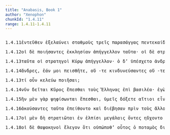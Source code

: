 ```yaml
---
title: "Anabasis, Book 1"
author: "Xenophon"
chunkId: "1.4.11"
range: 1.4.11-1.4.11
---
```


<pre class="greek prose syntax" data-urn="urn:cts:greekLit:tlg0032.tlg006"><p><span class="subdoc" data-subdoc="1.4.11">1.4.11</span><span class="sentence"><span class=" " data-def="hence, thence, matters there" data-flags="d--------" data-head="2" data-id="1" data-lemma="ἐντεῦθεν">ἐντεῦθεν </span><span class="verb " data-def="drive out, drive afield, drive out, expel from" data-flags="v3spia---" data-head="0" data-id="2" data-lemma="ἐξελαύνω">ἐξελαύνει </span><span class=" accusative" data-def="standing-place, farmstead, steading, stable" data-flags="n-p---ma-" data-head="2" data-id="3" data-lemma="σταθμός">σταθμοὺς </span><span class=" accusative" data-def="" data-flags="a-p---ma-" data-head="3" data-id="4" data-lemma="τρεῖς">τρεῖς </span><span class=" accusative" data-def="parasang, farsang, messenger" data-flags="n-p---ma-" data-head="2" data-id="5" data-lemma="παρασάγγης">παρασάγγας </span><span class=" " data-def="fifteen, quindecimviri sacris faciundis" data-flags="a--------" data-head="5" data-id="6" data-lemma="πεντεκαίδεκα">πεντεκαίδεκα </span><span class=" " data-flags="r--------" data-head="2" data-id="7" data-lemma="ἐπί">ἐπὶ </span><span class=" accusative" data-flags="l-s---ma-" data-head="9" data-id="8" data-lemma="ὁ">τὸν </span><span class=" accusative" data-flags="n-s---ma-" data-head="10" data-id="9" data-lemma="Εὐφράτης">Εὐφράτην </span><span class=" accusative" data-def="river, stream, rivers, rivers of fire" data-flags="n-s---ma-" data-head="7" data-id="10" data-lemma="ποταμός">ποταμόν</span><span class=" " data-flags="u--------" data-head="0" data-id="11" data-lemma=",">, </span><span class="verb accusative" data-flags="v-sppama-" data-head="10" data-id="12" data-lemma="εἰμί">ὄντα </span><span class=" accusative" data-flags="l-s---na-" data-head="14" data-id="13" data-lemma="ὁ">τὸ </span><span class=" accusative" data-def="breadth, width, in breadth" data-flags="n-s---na-" data-head="12" data-id="14" data-lemma="εὖρος">εὖρος </span><span class=" genitive" data-def="four, the fourth, the four simple bodies" data-flags="a-p---ng-" data-head="16" data-id="15" data-lemma="τέσσαρες">τεττάρων </span><span class=" genitive" data-def="stade, *Deff, stade" data-flags="n-p---ng-" data-head="12" data-id="16" data-lemma="στάδιον">σταδίων</span><span class=" " data-flags="u--------" data-head="0" data-id="17" data-lemma="·">· </span></span><span class="sentence"><span class=" " data-flags="d--------" data-head="4" data-id="1" data-lemma="καί">καὶ </span><span class=" nominative" data-def="city, the citadel, the citadel" data-flags="n-s---fn-" data-head="4" data-id="2" data-lemma="πόλις">πόλις </span><span class=" " data-flags="d--------" data-head="4" data-id="3" data-lemma="αὐτόθι">αὐτόθι </span><span class="verb " data-def="inhabit, have, enjoy, to be inhabited" data-flags="v3siie---" data-head="0" data-id="4" data-lemma="οἰκέω">ᾠκεῖτο </span><span class=" nominative" data-def="big, full-grown, elder" data-flags="a-s---fn-" data-head="6" data-id="5" data-lemma="μέγας">μεγάλη </span><span class=" " data-flags="c--------" data-head="2" data-id="6" data-lemma="καί">καὶ </span><span class=" nominative" data-def="blessed with a good genius, fortunate, happy in respect to" data-flags="a-s---fn-" data-head="6" data-id="7" data-lemma="εὐδαίμων">εὐδαίμων </span><span class=" nominative" data-flags="n-s---mn-" data-head="2" data-id="8" data-lemma="Θάψακος">Θάψακος </span><span class=" accusative" data-def="name, by name, by name" data-flags="n-s---na-" data-head="8" data-id="9" data-lemma="ὄνομα">ὄνομα</span><span class=" " data-flags="u--------" data-head="0" data-id="10" data-lemma=".">. </span></span><span class="sentence"><span class=" " data-def="here, there, here, in this material world" data-flags="d--------" data-head="2" data-id="1" data-lemma="ἐνταῦθα">ἐνταῦθα </span><span class="verb " data-def="stay, wait, stand fast, stay at home, stay where one is" data-flags="v3saia---" data-head="0" data-id="2" data-lemma="μένω">ἔμεινεν </span><span class=" accusative" data-def="day, at daybreak, in the day" data-flags="n-p---fa-" data-head="2" data-id="3" data-lemma="ἡμέρα">ἡμέρας </span><span class=" " data-def="five, penq[uglide]e, páñca" data-flags="a--------" data-head="3" data-id="4" data-lemma="πέντε">πέντε</span><span class=" " data-flags="u--------" data-head="0" data-id="5" data-lemma=".">. </span></span><span class="sentence"><span class=" " data-flags="d--------" data-head="8" data-id="1" data-lemma="καί">καὶ </span><span class=" nominative" data-def="the elder Cyrus" data-flags="n-s---mn-" data-head="8" data-id="2" data-lemma="Κῦρος">Κῦρος </span><span class="verb nominative" data-def="send after, for, having sent for" data-flags="v-sapmmn-" data-head="8" data-id="3" data-lemma="μεταπέμπω">μεταπεμψάμενος </span><span class=" accusative" data-flags="l-p---ma-" data-head="5" data-id="4" data-lemma="ὁ">τοὺς </span><span class=" accusative" data-def="leader, commander of an army, general, commander, governor" data-flags="n-p---ma-" data-head="3" data-id="5" data-lemma="στρατηγός">στρατηγοὺς </span><span class=" genitive" data-flags="l-p---mg-" data-head="7" data-id="6" data-lemma="ὁ">τῶν </span><span class=" genitive" data-def="the Thessalian tribe of which Hellen was the reputed chief, non-Egyptian, pagan" data-flags="n-p---mg-" data-head="5" data-id="7" data-lemma="Ἕλλην">Ἑλλήνων </span><span class="verb " data-flags="v3siia---" data-head="0" data-id="8" data-lemma="λέγω">ἔλεγεν </span><span class=" " data-flags="c--------" data-head="8" data-id="9" data-lemma="ὅτι">ὅτι </span><span class=" nominative" data-flags="l-s---fn-" data-head="11" data-id="10" data-lemma="ὁ">ἡ </span><span class=" nominative" data-def="way, road, course, channel, to truth" data-flags="n-s---fn-" data-head="12" data-id="11" data-lemma="ὁδός">ὁδὸς </span><span class="verb " data-flags="v3sfom---" data-head="9" data-id="12" data-lemma="εἰμί">ἔσοιτο </span><span class=" " data-def="on the side of, in the direction of, from, at, to, práti" data-flags="r--------" data-head="12" data-id="13" data-lemma="πρός">πρὸς </span><span class=" accusative" data-def="king, chief, captain, judge" data-flags="n-s---ma-" data-head="13" data-id="14" data-lemma="βασιλεύς">βασιλέα </span><span class=" accusative" data-def="big, full-grown, elder" data-flags="a-s---ma-" data-head="14" data-id="15" data-lemma="μέγας">μέγαν </span><span class=" " data-def="into, to, into" data-flags="r--------" data-head="12" data-id="16" data-lemma="εἰς">εἰς </span><span class=" accusative" data-def="Babylon, Babylonians, Babylonia" data-flags="n-s---fa-" data-head="16" data-id="17" data-lemma="Βαβυλών">Βαβυλῶνα</span><span class=" " data-flags="u--------" data-head="0" data-id="18" data-lemma="·">· </span></span><span class="sentence"><span class=" " data-flags="d--------" data-head="2" data-id="1" data-lemma="καί">καὶ </span><span class="verb " data-def="urge, drive on, exhort, bid, order" data-flags="v3spia---" data-head="0" data-id="2" data-lemma="κελεύω">κελεύει </span><span class=" accusative" data-def="self, him, her, it, the very one, the same" data-flags="p-p---ma-" data-head="2" data-id="3" data-lemma="αὐτός">αὐτοὺς </span><span class="verb " data-flags="v--pna---" data-head="8" data-id="4" data-lemma="λέγω">λέγειν </span><span class=" accusative" data-def="this, u, this man here" data-flags="p-p---na-" data-head="4" data-id="5" data-lemma="οὗτος">ταῦτα </span><span class=" dative" data-flags="l-p---md-" data-head="7" data-id="6" data-lemma="ὁ">τοῖς </span><span class=" dative" data-def="soldier, professional soldier, soldier" data-flags="n-p---md-" data-head="4" data-id="7" data-lemma="στρατιώτης">στρατιώταις </span><span class=" " data-flags="c--------" data-head="2" data-id="8" data-lemma="καί">καὶ </span><span class="verb " data-def="persuade, convince, persuade, move, persuade" data-flags="v--pna---" data-head="8" data-id="9" data-lemma="ἀναπείθω">ἀναπείθειν </span><span class="verb " data-def="" data-flags="v--pne---" data-head="9" data-id="10" data-lemma="ἕπομαι">ἕπεσθαι</span><span class=" " data-flags="u--------" data-head="0" data-id="11" data-lemma=".">. </span></span></p><p><span class="subdoc" data-subdoc="1.4.12">1.4.12</span><span class="sentence"><span class=" nominative" data-flags="l-p---mn-" data-head="5" data-id="1" data-lemma="ὁ">οἱ </span><span class=" " data-flags="d--------" data-head="5" data-id="2" data-lemma="δέ">δὲ </span><span class="verb nominative" data-def="make, do, make, produce" data-flags="v-papamn-" data-head="5" data-id="3" data-lemma="ποιέω">ποιήσαντες </span><span class=" accusative" data-def="assembly duly summoned, an assembly, an assembly" data-flags="n-s---fa-" data-head="3" data-id="4" data-lemma="ἐκκλησία">ἐκκλησίαν </span><span class="verb " data-def="bring tidings, report, bring back tidings, report in answer, he was reported" data-flags="v3piia---" data-head="0" data-id="5" data-lemma="ἀπαγγέλλω">ἀπήγγελλον </span><span class=" accusative" data-def="this, u, this man here" data-flags="p-p---na-" data-head="5" data-id="6" data-lemma="οὗτος">ταῦτα</span><span class=" " data-flags="u--------" data-head="0" data-id="7" data-lemma="·">· </span></span><span class="sentence"><span class=" nominative" data-flags="l-p---mn-" data-head="3" data-id="1" data-lemma="ὁ">οἱ </span><span class=" " data-flags="d--------" data-head="16" data-id="2" data-lemma="δέ">δὲ </span><span class=" nominative" data-def="soldier, professional soldier, soldier" data-flags="n-p---mn-" data-head="16" data-id="3" data-lemma="στρατιώτης">στρατιῶται </span><span class="verb " data-def="to be severe, sore, grievous, to be violent, angry, display" data-flags="v3piia---" data-head="16" data-id="4" data-lemma="χαλεπαίνω">ἐχαλέπαινον </span><span class=" dative" data-flags="l-p---md-" data-head="6" data-id="5" data-lemma="ὁ">τοῖς </span><span class=" dative" data-def="leader, commander of an army, general, commander, governor" data-flags="n-p---md-" data-head="4" data-id="6" data-lemma="στρατηγός">στρατηγοῖς</span><span class=" " data-flags="u--------" data-head="0" data-id="7" data-lemma=",">, </span><span class=" " data-flags="d--------" data-head="16" data-id="8" data-lemma="καί">καὶ </span><span class="verb " data-def="Spir. Prooem., Eratosth.Prooem, say, affirm, assert, shall we say of" data-flags="v3piia---" data-head="16" data-id="9" data-lemma="φημί">ἔφασαν </span><span class=" accusative" data-def="self, him, her, it, the very one, the same" data-flags="p-p---ma-" data-head="14" data-id="10" data-lemma="αὐτός">αὐτοὺς </span><span class=" " data-def="long ago, once upon a time, long" data-flags="d--------" data-head="13" data-id="11" data-lemma="πάλαι">πάλαι </span><span class=" accusative" data-def="this, u, this man here" data-flags="p-p---na-" data-head="13" data-id="12" data-lemma="οὗτος">ταῦτ’ </span><span class="verb accusative" data-def="" data-flags="v-prpama-" data-head="14" data-id="13" data-lemma="οἶδα">εἰδότας </span><span class="verb " data-def="hide, cover, hide, cover" data-flags="v--pna---" data-head="9" data-id="14" data-lemma="κρύπτω">κρύπτειν</span><span class=" " data-flags="u--------" data-head="0" data-id="15" data-lemma=",">, </span><span class=" " data-flags="c--------" data-head="0" data-id="16" data-lemma="καί">καὶ </span><span class=" " data-flags="d--------" data-head="18" data-id="17" data-lemma="οὐ">οὐκ </span><span class="verb " data-def="Spir. Prooem., Eratosth.Prooem, say, affirm, assert, shall we say of" data-flags="v3piia---" data-head="16" data-id="18" data-lemma="φημί">ἔφασαν </span><span class="verb " data-def="ibo, start, set out, was setting out" data-flags="v--pna---" data-head="18" data-id="19" data-lemma="ἔρχομαι">ἰέναι</span><span class=" " data-flags="u--------" data-head="0" data-id="20" data-lemma=",">, </span><span class=" " data-def="if haply, if, soever" data-flags="c--------" data-head="19" data-id="21" data-lemma="ἐάν">ἐὰν </span><span class=" " data-flags="d--------" data-head="21" data-id="22" data-lemma="μή">μή </span><span class=" nominative" data-def="any one, any thing, who? what?, si se" data-flags="p-s---mn-" data-head="26" data-id="23" data-lemma="τις">τις </span><span class=" dative" data-def="self, him, her, it, the very one, the same" data-flags="p-p---md-" data-head="26" data-id="24" data-lemma="αὐτός">αὐτοῖς </span><span class=" accusative" data-def="need, a thing that one needs, uses" data-flags="n-p---na-" data-head="26" data-id="25" data-lemma="χρῆμα">χρήματα </span><span class="verb " data-def="Aër, give freely, to be ready to give, offer" data-flags="v3spsa---" data-head="21" data-id="26" data-lemma="δίδωμι">διδῷ</span><span class=" " data-flags="u--------" data-head="0" data-id="27" data-lemma=",">, </span><span class=" " data-def="like as, even as, as for instance, just as" data-flags="c--------" data-head="21" data-id="28" data-lemma="ὥσπερ">ὥσπερ </span><span class=" dative" data-flags="l-p---md-" data-head="30" data-id="29" data-lemma="ὁ">τοῖς </span><span class=" dative" data-def="before, in front, fore, in front" data-flags="a-p---md-" data-head="53" data-id="30" data-lemma="πρότερος">προτέροις </span><span class=" " data-def="mip, miti, mit, in the midst of, among, between" data-flags="r--------" data-head="33" data-id="31" data-lemma="μετά">μετὰ </span><span class=" genitive" data-def="the elder Cyrus" data-flags="n-s---mg-" data-head="31" data-id="32" data-lemma="Κῦρος">Κύρου </span><span class="verb dative" data-def="go up, mount, go up to, to" data-flags="v-papamd-" data-head="53" data-id="33" data-lemma="ἀναβαίνω">ἀναβᾶσι </span><span class=" " data-def="beside, from the side of, from beside, from, beside" data-flags="r--------" data-head="33" data-id="34" data-lemma="παρά">παρὰ </span><span class=" accusative" data-flags="l-s---ma-" data-head="36" data-id="35" data-lemma="ὁ">τὸν </span><span class=" accusative" data-def="pitṛ[snull ]u, father, grandfather" data-flags="n-s---ma-" data-head="34" data-id="36" data-lemma="πατήρ">πατέρα </span><span class=" genitive" data-flags="l-s---mg-" data-head="38" data-id="37" data-lemma="ὁ">τοῦ </span><span class=" genitive" data-def="the elder Cyrus" data-flags="n-s---mg-" data-head="36" data-id="38" data-lemma="Κῦρος">Κύρου</span><span class=" " data-flags="u--------" data-head="0" data-id="39" data-lemma=",">, </span><span class=" " data-flags="c--------" data-head="28" data-id="40" data-lemma="καί">καὶ </span><span class=" accusative" data-def="this, u, this man here" data-flags="p-p---na-" data-head="54" data-id="41" data-lemma="οὗτος">ταῦτα </span><span class=" " data-flags="d--------" data-head="45" data-id="42" data-lemma="οὐ">οὐκ </span><span class=" " data-flags="r--------" data-head="45" data-id="43" data-lemma="ἐπί">ἐπὶ </span><span class=" accusative" data-def="battle, combat, single combat, a battle" data-flags="n-s---fa-" data-head="43" data-id="44" data-lemma="μάχη">μάχην </span><span class="verb genitive" data-def="ibo, start, set out, was setting out" data-flags="v-pppamg-" data-head="47" data-id="45" data-lemma="ἔρχομαι">ἰόντων</span><span class=" " data-flags="u--------" data-head="0" data-id="46" data-lemma=",">, </span><span class=" " data-def="otheruise, but, not only . . but" data-flags="c--------" data-head="54" data-id="47" data-lemma="ἀλλά">ἀλλὰ </span><span class="verb genitive" data-def="call, summon, they had been summoned, demand, require" data-flags="v-sppamg-" data-head="47" data-id="48" data-lemma="καλέω">καλοῦντος </span><span class=" genitive" data-flags="l-s---mg-" data-head="50" data-id="49" data-lemma="ὁ">τοῦ </span><span class=" genitive" data-def="pitṛ[snull ]u, father, grandfather" data-flags="n-s---mg-" data-head="48" data-id="50" data-lemma="πατήρ">πατρὸς </span><span class=" accusative" data-def="the elder Cyrus" data-flags="n-s---ma-" data-head="48" data-id="51" data-lemma="Κῦρος">Κῦρον</span><span class=" " data-flags="u--------" data-head="0" data-id="52" data-lemma=".">. </span></span></p><p><span class="subdoc" data-subdoc="1.4.13">1.4.13</span><span class="sentence"><span class=" accusative" data-def="this, u, this man here" data-flags="p-p---na-" data-head="5" data-id="1" data-lemma="οὗτος">ταῦτα </span><span class=" nominative" data-flags="l-p---mn-" data-head="3" data-id="2" data-lemma="ὁ">οἱ </span><span class=" nominative" data-def="leader, commander of an army, general, commander, governor" data-flags="n-p---mn-" data-head="5" data-id="3" data-lemma="στρατηγός">στρατηγοὶ </span><span class=" dative" data-def="the elder Cyrus" data-flags="n-s---md-" data-head="5" data-id="4" data-lemma="Κῦρος">Κύρῳ </span><span class="verb " data-def="bring tidings, report, bring back tidings, report in answer, he was reported" data-flags="v3piia---" data-head="0" data-id="5" data-lemma="ἀπαγγέλλω">ἀπήγγελλον</span><span class=" " data-flags="u--------" data-head="0" data-id="6" data-lemma="·">· </span></span><span class="sentence"><span class=" nominative" data-flags="l-s---mn-" data-head="3" data-id="1" data-lemma="ὁ">ὁ </span><span class=" " data-flags="d--------" data-head="3" data-id="2" data-lemma="δέ">δ’ </span><span class="verb " data-def="take upon oneself, undertake to do, promise" data-flags="v3saim---" data-head="0" data-id="3" data-lemma="ὑπισχνέομαι">ὑπέσχετο </span><span class=" dative" data-def="nar-, ner-, nṛ-, nṛ" data-flags="n-s---md-" data-head="6" data-id="4" data-lemma="ἀνήρ">ἀνδρὶ </span><span class=" dative" data-def="each, each, every one" data-flags="a-s---md-" data-head="4" data-id="5" data-lemma="ἕκαστος">ἑκάστῳ </span><span class="verb " data-def="Aër, give freely, to be ready to give, offer" data-flags="v--fna---" data-head="16" data-id="6" data-lemma="δίδωμι">δώσειν </span><span class=" " data-def="five, penq[uglide]e, páñca" data-flags="a--------" data-head="9" data-id="7" data-lemma="πέντε">πέντε </span><span class=" genitive" data-def="small coin, piece of money, money, sum" data-flags="n-s---ng-" data-head="9" data-id="8" data-lemma="ἀργύριον">ἀργυρίου </span><span class=" accusative" data-def="mina, a weight, a sum of money" data-flags="n-p---fa-" data-head="6" data-id="9" data-lemma="μνᾶ">μνᾶς</span><span class=" " data-flags="u--------" data-head="0" data-id="10" data-lemma=",">, </span><span class=" " data-def="" data-flags="c--------" data-head="6" data-id="11" data-lemma="ἐπάν">ἐπὰν </span><span class=" " data-def="into, to, into" data-flags="r--------" data-head="14" data-id="12" data-lemma="εἰς">εἰς </span><span class=" accusative" data-def="Babylon, Babylonians, Babylonia" data-flags="n-s---fa-" data-head="12" data-id="13" data-lemma="Βαβυλών">Βαβυλῶνα </span><span class="verb " data-def="to have come, be present, had come, shall have come" data-flags="v3ppsa---" data-head="11" data-id="14" data-lemma="ἥκω">ἥκωσι</span><span class=" " data-flags="u--------" data-head="0" data-id="15" data-lemma=",">, </span><span class=" " data-flags="c--------" data-head="3" data-id="16" data-lemma="καί">καὶ </span><span class=" accusative" data-flags="l-s---ma-" data-head="18" data-id="17" data-lemma="ὁ">τὸν </span><span class=" accusative" data-def="hire, wages, of our hired service" data-flags="n-s---ma-" data-head="30" data-id="18" data-lemma="μισθός">μισθὸν </span><span class=" accusative" data-def="complete, full, last, perfect, unblemished" data-flags="a-s---ma-" data-head="18" data-id="19" data-lemma="ἐντελής">ἐντελῆ </span><span class=" " data-flags="r--------" data-head="30" data-id="20" data-lemma="μέχρι">μέχρι </span><span class=" " data-flags="d--------" data-head="22" data-id="21" data-lemma="ἄν">ἂν </span><span class="verb " data-def="set down, bring, to land" data-flags="v3sasa---" data-head="20" data-id="22" data-lemma="καθίστημι">καταστήσῃ </span><span class=" accusative" data-flags="l-p---ma-" data-head="24" data-id="23" data-lemma="ὁ">τοὺς </span><span class=" accusative" data-def="the Thessalian tribe of which Hellen was the reputed chief, non-Egyptian, pagan" data-flags="n-p---ma-" data-head="22" data-id="24" data-lemma="Ἕλλην">Ἕλληνας </span><span class=" " data-def="into, to, into" data-flags="r--------" data-head="22" data-id="25" data-lemma="εἰς">εἰς </span><span class=" accusative" data-flags="n-s---fa-" data-head="25" data-id="26" data-lemma="Ἰωνία">Ἰωνίαν </span><span class=" " data-def="back, backwards, back, restore, back" data-flags="d--------" data-head="22" data-id="27" data-lemma="πάλιν">πάλιν</span><span class=" " data-flags="u--------" data-head="0" data-id="28" data-lemma=".">. </span></span><span class="sentence"><span class=" nominative" data-flags="l-s---nn-" data-head="4" data-id="1" data-lemma="ὁ">τὸ </span><span class=" " data-def="indeed, of a truth, but, indeed" data-flags="d--------" data-head="8" data-id="2" data-lemma="μέν">μὲν </span><span class=" " data-flags="d--------" data-head="8" data-id="3" data-lemma="δή">δὴ </span><span class=" nominative" data-def="many, many, many" data-flags="a-s---nn-" data-head="8" data-id="4" data-lemma="πολύς">πολὺ </span><span class=" genitive" data-flags="l-s---ng-" data-head="6" data-id="5" data-lemma="ὁ">τοῦ </span><span class=" genitive" data-def="Hellenic, Greek, the Greek language, the Greeks" data-flags="a-s---ng-" data-head="4" data-id="6" data-lemma="Ἑλληνικός">Ἑλληνικοῦ </span><span class=" " data-def="in this way, manner, so, thus, thus, as follows" data-flags="d--------" data-head="8" data-id="7" data-lemma="οὕτως">οὕτως </span><span class="verb " data-def="persuade, obey, obey" data-flags="v3saip---" data-head="0" data-id="8" data-lemma="πείθω">ἐπείσθη</span><span class=" " data-flags="u--------" data-head="0" data-id="9" data-lemma=".">. </span></span><span class="sentence"><span class=" nominative" data-flags="n-s---mn-" data-head="25" data-id="1" data-lemma="Μένων">Μένων </span><span class=" " data-flags="d--------" data-head="25" data-id="2" data-lemma="δέ">δὲ </span><span class=" " data-def="before, until, before, sooner" data-flags="c--------" data-head="25" data-id="3" data-lemma="πρίν">πρὶν </span><span class=" accusative" data-flags="a-s---na-" data-head="5" data-id="4" data-lemma="δῆλος">δῆλον </span><span class="verb " data-flags="v--pna---" data-head="3" data-id="5" data-lemma="εἰμί">εἶναι </span><span class=" accusative" data-def="any one, any thing, who? what?, si se" data-flags="p-s---na-" data-head="7" data-id="6" data-lemma="τις">τί </span><span class="verb " data-def="make, do, make, produce" data-flags="v3pfia---" data-head="11" data-id="7" data-lemma="ποιέω">ποιήσουσιν </span><span class=" nominative" data-flags="l-p---mn-" data-head="10" data-id="8" data-lemma="ὁ">οἱ </span><span class=" nominative" data-flags="a-p---mn-" data-head="10" data-id="9" data-lemma="ἄλλος">ἄλλοι </span><span class=" nominative" data-def="soldier, professional soldier, soldier" data-flags="n-p---mn-" data-head="7" data-id="10" data-lemma="στρατιώτης">στρατιῶται</span><span class=" " data-flags="u--------" data-head="5" data-id="11" data-lemma=",">, </span><span class=" " data-flags="d--------" data-head="15" data-id="12" data-lemma="πότερον">πότερον </span><span class="verb " data-def="Acut. (Sp, boil, seethe, to keep" data-flags="v3ppie---" data-head="15" data-id="13" data-lemma="ἕψω">ἕψονται </span><span class=" dative" data-def="the elder Cyrus" data-flags="n-s---md-" data-head="15" data-id="14" data-lemma="Κῦρος">Κύρῳ </span><span class=" " data-flags="c--------" data-head="11" data-id="15" data-lemma="ἤ">ἢ </span><span class=" " data-flags="d--------" data-head="29" data-id="16" data-lemma="οὐ">οὔ</span><span class=" " data-flags="u--------" data-head="0" data-id="17" data-lemma=",">, </span><span class="verb " data-def="bring together, collect, gather, compose, compile, scrape together" data-flags="v3saia---" data-head="25" data-id="18" data-lemma="συλλέγω">συνέλεξε </span><span class=" accusative" data-flags="l-s---na-" data-head="21" data-id="19" data-lemma="ὁ">τὸ </span><span class=" genitive" data-def="Stadtrecht von Gortyn, of himself, herself, itself, itself, absolutely" data-flags="p-s---mg-" data-head="21" data-id="20" data-lemma="ἑαυτοῦ">αὑτοῦ </span><span class=" accusative" data-def="expedition, campaign, invasion, armament, army, host" data-flags="n-s---na-" data-head="18" data-id="21" data-lemma="στράτευμα">στράτευμα </span><span class=" " data-def="separately, apart, set, apart, in reserve" data-flags="r--------" data-head="18" data-id="22" data-lemma="χωρίς">χωρὶς </span><span class=" genitive" data-flags="l-p---ng-" data-head="24" data-id="23" data-lemma="ὁ">τῶν </span><span class=" genitive" data-flags="p-p---ng-" data-head="22" data-id="24" data-lemma="ἄλλος">ἄλλων </span><span class=" " data-flags="c--------" data-head="0" data-id="25" data-lemma="καί">καὶ </span><span class="verb " data-flags="v3saia---" data-head="25" data-id="26" data-lemma="λέγω">ἔλεξε </span><span class=" accusative" data-def="this, nearer, more remote" data-flags="p-p---na-" data-head="26" data-id="27" data-lemma="ὅδε">τάδε</span><span class=" " data-flags="u--------" data-head="0" data-id="28" data-lemma=".">. </span></span></p><p><span class="subdoc" data-subdoc="1.4.14">1.4.14</span><span class="sentence"><span class=" vocative" data-def="nar-, ner-, nṛ-, nṛ" data-flags="n-p---mv-" data-head="16" data-id="1" data-lemma="ἀνήρ">ἄνδρες</span><span class=" " data-flags="u--------" data-head="0" data-id="2" data-lemma=",">, </span><span class=" " data-def="if haply, if, soever" data-flags="c--------" data-head="16" data-id="3" data-lemma="ἐάν">ἐάν </span><span class=" dative" data-def="I at least, for my part, indeed, for myself, me, we two" data-flags="p-s---md-" data-head="5" data-id="4" data-lemma="ἐγώ">μοι </span><span class="verb " data-def="persuade, obey, obey" data-flags="v2pasp---" data-head="3" data-id="5" data-lemma="πείθω">πεισθῆτε</span><span class=" " data-flags="u--------" data-head="0" data-id="6" data-lemma=",">, </span><span class=" " data-flags="d--------" data-head="9" data-id="7" data-lemma="οὔ">οὔ </span><span class=" " data-flags="d--------" data-head="11" data-id="8" data-lemma="τε">-τε </span><span class="verb nominative" data-def="to be daring, run risk, venture, make a venture, take a risk" data-flags="v-papamn-" data-head="11" data-id="9" data-lemma="κινδυνεύω">κινδυνεύσαντες </span><span class=" " data-flags="d--------" data-head="12" data-id="10" data-lemma="οὔ">οὔ </span><span class=" " data-flags="c--------" data-head="16" data-id="11" data-lemma="τε">-τε </span><span class="verb nominative" data-def="work hard, to suffer toil, he did his work" data-flags="v-papamn-" data-head="11" data-id="12" data-lemma="πονέω">πονήσαντες </span><span class=" genitive" data-flags="l-p---mg-" data-head="17" data-id="13" data-lemma="ὁ">τῶν </span><span class=" genitive" data-flags="a-p---mg-" data-head="17" data-id="14" data-lemma="ἄλλος">ἄλλων </span><span class=" accusative" data-def="many, many, many" data-flags="a-s---nac" data-head="16" data-id="15" data-lemma="πολύς">πλέον </span><span class="verb " data-def="honour, before, above" data-flags="v2pfim---" data-head="0" data-id="16" data-lemma="προτιμάω">προτιμήσεσθε </span><span class=" genitive" data-def="soldier, professional soldier, soldier" data-flags="n-p---mg-" data-head="15" data-id="17" data-lemma="στρατιώτης">στρατιωτῶν </span><span class=" " data-def="úpa, uf, from under" data-flags="r--------" data-head="16" data-id="18" data-lemma="ὑπό">ὑπὸ </span><span class=" genitive" data-def="the elder Cyrus" data-flags="n-s---mg-" data-head="18" data-id="19" data-lemma="Κῦρος">Κύρου</span><span class=" " data-flags="u--------" data-head="0" data-id="20" data-lemma=".">. </span></span></p><p><span class="subdoc" data-subdoc="1.4.13">1.4.13</span><span class="sentence"><span class=" accusative" data-def="any one, any thing, who? what?, si se" data-flags="p-s---na-" data-head="4" data-id="1" data-lemma="τις">τί </span><span class=" " data-def="certainly, in fact, really, really" data-flags="d--------" data-head="3" data-id="2" data-lemma="οὖν">οὖν </span><span class="verb " data-def="urge, drive on, exhort, bid, order" data-flags="v1spia---" data-head="0" data-id="3" data-lemma="κελεύω">κελεύω </span><span class="verb " data-def="make, do, make, produce" data-flags="v--ana---" data-head="3" data-id="4" data-lemma="ποιέω">ποιῆσαι</span><span class=" " data-flags="u--------" data-head="0" data-id="5" data-lemma=";">; </span></span></p><p><span class="subdoc" data-subdoc="1.4.14">1.4.14</span><span class="sentence"><span class=" " data-flags="d--------" data-head="2" data-id="1" data-lemma="νῦν">νῦν </span><span class="verb " data-flags="v3spie---" data-head="0" data-id="2" data-lemma="δέω">δεῖται </span><span class=" nominative" data-def="the elder Cyrus" data-flags="n-s---mn-" data-head="2" data-id="3" data-lemma="Κῦρος">Κῦρος </span><span class="verb " data-def="" data-flags="v--pne---" data-head="2" data-id="4" data-lemma="ἕπομαι">ἕπεσθαι </span><span class=" accusative" data-flags="l-p---ma-" data-head="6" data-id="5" data-lemma="ὁ">τοὺς </span><span class=" accusative" data-def="the Thessalian tribe of which Hellen was the reputed chief, non-Egyptian, pagan" data-flags="n-p---ma-" data-head="2" data-id="6" data-lemma="Ἕλλην">Ἕλληνας </span><span class=" " data-flags="r--------" data-head="4" data-id="7" data-lemma="ἐπί">ἐπὶ </span><span class=" accusative" data-def="king, chief, captain, judge" data-flags="n-s---ma-" data-head="7" data-id="8" data-lemma="βασιλεύς">βασιλέα</span><span class=" " data-flags="u--------" data-head="0" data-id="9" data-lemma="·">· </span></span><span class="sentence"><span class=" nominative" data-def="I at least, for my part, indeed, for myself, me, we two" data-flags="p-s---mn-" data-head="3" data-id="1" data-lemma="ἐγώ">ἐγὼ </span><span class=" " data-def="certainly, in fact, really, really" data-flags="d--------" data-head="3" data-id="2" data-lemma="οὖν">οὖν </span><span class="verb " data-def="Spir. Prooem., Eratosth.Prooem, say, affirm, assert, shall we say of" data-flags="v1spia---" data-head="0" data-id="3" data-lemma="φημί">φημι </span><span class=" accusative" data-def="thou, thou at least, for thy part, you two, both of you" data-flags="p-p---ma-" data-head="6" data-id="4" data-lemma="σύ">ὑμᾶς </span><span class="verb " data-flags="v--pna---" data-head="3" data-id="5" data-lemma="χρή">χρῆναι </span><span class="verb " data-def="stride, walk, stand with legs apart, planting himself firmly" data-flags="v--ana---" data-head="5" data-id="6" data-lemma="διαβαίνω">διαβῆναι </span><span class=" accusative" data-flags="l-s---ma-" data-head="9" data-id="7" data-lemma="ὁ">τὸν </span><span class=" accusative" data-flags="n-s---ma-" data-head="9" data-id="8" data-lemma="Εὐφράτης">Εὐφράτην </span><span class=" accusative" data-def="river, stream, rivers, rivers of fire" data-flags="n-s---ma-" data-head="6" data-id="9" data-lemma="ποταμός">ποταμὸν </span><span class=" " data-def="before, until, before, sooner" data-flags="c--------" data-head="6" data-id="10" data-lemma="πρίν">πρὶν </span><span class=" accusative" data-flags="a-s---na-" data-head="12" data-id="11" data-lemma="δῆλος">δῆλον </span><span class="verb " data-flags="v--pna---" data-head="10" data-id="12" data-lemma="εἰμί">εἶναι </span><span class=" accusative" data-flags="p-s---na-" data-head="18" data-id="13" data-lemma="ὅς">ὅ </span><span class=" accusative" data-def="any one, any thing, who? what?, si se" data-flags="a-s---na-" data-head="13" data-id="14" data-lemma="τις">τι </span><span class=" nominative" data-flags="l-p---mn-" data-head="17" data-id="15" data-lemma="ὁ">οἱ </span><span class=" nominative" data-flags="a-p---mn-" data-head="17" data-id="16" data-lemma="ἄλλος">ἄλλοι </span><span class=" nominative" data-def="the Thessalian tribe of which Hellen was the reputed chief, non-Egyptian, pagan" data-flags="n-p---mn-" data-head="18" data-id="17" data-lemma="Ἕλλην">Ἕλληνες </span><span class="verb " data-def="set apart, to be parted or separated, parted from the throng" data-flags="v3pfim---" data-head="12" data-id="18" data-lemma="ἀποκρίνω">ἀποκρινοῦνται </span><span class=" dative" data-def="the elder Cyrus" data-flags="n-s---md-" data-head="18" data-id="19" data-lemma="Κῦρος">Κύρῳ</span><span class=" " data-flags="u--------" data-head="0" data-id="20" data-lemma=".">. </span></span></p><p><span class="subdoc" data-subdoc="1.4.15">1.4.15</span><span class="sentence"><span class=" " data-def="if haply, if, soever" data-flags="c--------" data-head="15" data-id="1" data-lemma="ἐάν">ἢν </span><span class=" " data-def="indeed, of a truth, but, indeed" data-flags="d--------" data-head="15" data-id="2" data-lemma="μέν">μὲν </span><span class=" " data-def="for, yes, . . , no, ay doubtless" data-flags="d--------" data-head="15" data-id="3" data-lemma="γάρ">γὰρ </span><span class="verb " data-def="count, reckon, with pebbles, add up the numerical values" data-flags="v3pasm---" data-head="1" data-id="4" data-lemma="ψηφίζω">ψηφίσωνται </span><span class="verb " data-def="" data-flags="v--pne---" data-head="4" data-id="5" data-lemma="ἕπομαι">ἕπεσθαι</span><span class=" " data-flags="u--------" data-head="0" data-id="6" data-lemma=",">, </span><span class=" nominative" data-def="thou, thou at least, for thy part, you two, both of you" data-flags="p-p---mn-" data-head="8" data-id="7" data-lemma="σύ">ὑμεῖς </span><span class="verb " data-def="expect, think, suppose, imagine, thought" data-flags="v2pfia---" data-head="15" data-id="8" data-lemma="δοκέω">δόξετε </span><span class=" nominative" data-def="culpable, responsible, the most guilty, the accused, the culprit" data-flags="a-p---mn-" data-head="10" data-id="9" data-lemma="αἴτιος">αἴτιοι </span><span class="verb " data-flags="v--pna---" data-head="8" data-id="10" data-lemma="εἰμί">εἶναι </span><span class="verb nominative" data-def="to be first, begin, make a beginning, to be the aggressor" data-flags="v-papamn-" data-head="10" data-id="11" data-lemma="ἄρχω">ἄρξαντες </span><span class=" genitive" data-flags="l-s---ng-" data-head="13" data-id="12" data-lemma="ὁ">τοῦ </span><span class="verb " data-def="stride, walk, stand with legs apart, planting himself firmly" data-flags="v--pna---" data-head="11" data-id="13" data-lemma="διαβαίνω">διαβαίνειν</span><span class=" " data-flags="u--------" data-head="0" data-id="14" data-lemma=",">, </span><span class=" " data-flags="c--------" data-head="0" data-id="15" data-lemma="καί">καὶ </span><span class=" " data-def="so, thus, as, how" data-flags="d--------" data-head="18" data-id="16" data-lemma="ὡς">ὡς </span><span class=" dative" data-def="ready, willing, eager, eager, eager for" data-flags="a-p---mds" data-head="18" data-id="17" data-lemma="πρόθυμος">προθυμοτάτοις </span><span class="verb dative" data-flags="v-pppamd-" data-head="21" data-id="18" data-lemma="εἰμί">οὖσιν </span><span class=" dative" data-def="thou, thou at least, for thy part, you two, both of you" data-flags="p-p---md-" data-head="21" data-id="19" data-lemma="σύ">ὑμῖν </span><span class=" accusative" data-def="grace, outward grace, fauour, beauty" data-flags="n-s---fa-" data-head="21" data-id="20" data-lemma="χάρις">χάριν </span><span class="verb " data-def="" data-flags="v3sfim---" data-head="23" data-id="21" data-lemma="οἶδα">εἴσεται </span><span class=" nominative" data-def="the elder Cyrus" data-flags="n-s---mn-" data-head="23" data-id="22" data-lemma="Κῦρος">Κῦρος </span><span class=" " data-flags="c--------" data-head="15" data-id="23" data-lemma="καί">καὶ </span><span class="verb " data-def="give up, back, restore, return, render what is due, pay" data-flags="v3sfia---" data-head="23" data-id="24" data-lemma="ἀποδίδωμι">ἀποδώσει</span><span class=" " data-flags="u--------" data-head="0" data-id="25" data-lemma="·">· </span></span><span class="sentence"><span class="verb " data-def="know, be able, capable" data-flags="v3spie---" data-head="0" data-id="1" data-lemma="ἐπίσταμαι">ἐπίσταται </span><span class=" " data-flags="d--------" data-head="1" data-id="2" data-lemma="δέ">δ’ </span><span class=" " data-flags="c--------" data-head="1" data-id="3" data-lemma="εἰ">εἴ </span><span class=" nominative" data-def="any one, any thing, who? what?, si se" data-flags="p-s---mn-" data-head="8" data-id="4" data-lemma="τις">τις </span><span class=" " data-flags="d--------" data-head="4" data-id="5" data-lemma="καί">καὶ </span><span class=" nominative" data-flags="a-s---mn-" data-head="4" data-id="6" data-lemma="ἄλλος">ἄλλος</span><span class=" " data-flags="u--------" data-head="0" data-id="7" data-lemma="·">· </span></span><span class="sentence"><span class=" " data-def="if haply, if, soever" data-flags="c--------" data-head="7" data-id="1" data-lemma="ἐάν">ἢν </span><span class=" " data-flags="d--------" data-head="14" data-id="2" data-lemma="δέ">δὲ </span><span class="verb " data-def="vote away from, vote, away from" data-flags="v3pasm---" data-head="1" data-id="3" data-lemma="ἀποψηφίζομαι">ἀποψηφίσωνται </span><span class=" nominative" data-flags="l-p---mn-" data-head="5" data-id="4" data-lemma="ὁ">οἱ </span><span class=" nominative" data-flags="p-p---mn-" data-head="3" data-id="5" data-lemma="ἄλλος">ἄλλοι</span><span class=" " data-flags="u--------" data-head="0" data-id="6" data-lemma=",">, </span><span class="verb " data-flags="v1ppia---" data-head="14" data-id="7" data-lemma="ἄπειμι">ἄπιμεν </span><span class=" " data-def="indeed, of a truth, but, indeed" data-flags="d--------" data-head="14" data-id="8" data-lemma="μέν">μὲν </span><span class=" nominative" data-def="sṃ-, quite all, the whole, all together" data-flags="a-p---mn-" data-head="7" data-id="9" data-lemma="ἅπας">ἅπαντες </span><span class=" accusative" data-flags="l-s---na-" data-head="11" data-id="10" data-lemma="ὁ">τ- </span><span class=" " data-def="backwards, back, as before, contrariwise, the opposite way" data-flags="d--------" data-head="7" data-id="11" data-lemma="ἔμπαλιν">ἔμπαλιν</span><span class=" " data-flags="u--------" data-head="0" data-id="12" data-lemma=",">, </span><span class=" dative" data-def="thou, thou at least, for thy part, you two, both of you" data-flags="p-p---md-" data-head="19" data-id="13" data-lemma="σύ">ὑμῖν </span><span class=" " data-flags="c--------" data-head="0" data-id="14" data-lemma="δέ">δὲ </span><span class=" " data-def="so, thus, as, how" data-flags="d--------" data-head="17" data-id="15" data-lemma="ὡς">ὡς </span><span class=" dative" data-def="alone, solitary, bereft of, without" data-flags="a-p---md-" data-head="17" data-id="16" data-lemma="μόνος">μόνοις </span><span class="verb dative" data-def="persuade, obey, obey" data-flags="v-pppemd-" data-head="19" data-id="17" data-lemma="πείθω">πειθομένοις </span><span class=" dative" data-flags="a-p---mds" data-head="13" data-id="18" data-lemma="πιστός">πιστοτάτοις </span><span class="verb " data-flags="v3sfim---" data-head="27" data-id="19" data-lemma="χράω">χρήσεται </span><span class=" " data-flags="d--------" data-head="23" data-id="20" data-lemma="καί">καὶ </span><span class=" " data-def="into, to, into" data-flags="r--------" data-head="23" data-id="21" data-lemma="εἰς">εἰς </span><span class=" accusative" data-def="fort, citadel, hill-fort, prison" data-flags="n-p---na-" data-head="21" data-id="22" data-lemma="φρούριον">φρούρια </span><span class=" " data-flags="c--------" data-head="19" data-id="23" data-lemma="καί">καὶ </span><span class=" " data-def="into, to, into" data-flags="r--------" data-head="23" data-id="24" data-lemma="εἰς">εἰς </span><span class=" genitive" data-def="rank, office of" data-flags="n-s---fg-" data-head="24" data-id="25" data-lemma="λοχαγία">λοχαγίας</span><span class=" " data-flags="u--------" data-head="0" data-id="26" data-lemma=",">, </span><span class=" " data-flags="c--------" data-head="14" data-id="27" data-lemma="καί">καὶ </span><span class=" genitive" data-flags="p-s---ng-" data-head="36" data-id="28" data-lemma="ἄλλος">ἄλλου </span><span class=" genitive" data-def="that, Aër, any one who, anything which, whosoever, whichsoever" data-flags="p-s---ng-" data-head="31" data-id="29" data-lemma="ὅστις">οὗτινος </span><span class=" " data-flags="d--------" data-head="31" data-id="30" data-lemma="ἄν">ἂν </span><span class="verb " data-flags="v2ppsa---" data-head="28" data-id="31" data-lemma="δέω">δέησθε </span><span class="verb " data-def="" data-flags="v1sria---" data-head="27" data-id="32" data-lemma="οἶδα">οἶδα </span><span class=" " data-flags="c--------" data-head="32" data-id="33" data-lemma="ὅτι">ὅτι </span><span class=" " data-def="so, thus, as, how" data-flags="d--------" data-head="39" data-id="34" data-lemma="ὡς">ὡς </span><span class=" nominative" data-flags="n-p---mn-" data-head="39" data-id="35" data-lemma="φίλος">φίλοι </span><span class="verb " data-def="happen to be at, she be, may'st" data-flags="v2pfim---" data-head="33" data-id="36" data-lemma="τυγχάνω">τεύξεσθε </span><span class=" genitive" data-def="the elder Cyrus" data-flags="n-s---mg-" data-head="35" data-id="37" data-lemma="Κῦρος">Κύρου</span><span class=" " data-flags="u--------" data-head="0" data-id="38" data-lemma=".">. </span></span></p><p><span class="subdoc" data-subdoc="1.4.16">1.4.16</span><span class="sentence"><span class="verb nominative" data-def="hear, hear, hear of, hear tell of" data-flags="v-papamn-" data-head="3" data-id="1" data-lemma="ἀκούω">ἀκούσαντες </span><span class=" accusative" data-def="this, u, this man here" data-flags="p-p---na-" data-head="1" data-id="2" data-lemma="οὗτος">ταῦτα </span><span class="verb " data-def="persuade, obey, obey" data-flags="v3piie---" data-head="4" data-id="3" data-lemma="πείθω">ἐπείθοντο </span><span class=" " data-flags="c--------" data-head="0" data-id="4" data-lemma="καί">καὶ </span><span class="verb " data-def="stride, walk, stand with legs apart, planting himself firmly" data-flags="v3paia---" data-head="4" data-id="5" data-lemma="διαβαίνω">διέβησαν </span><span class=" " data-def="before, until, before, sooner" data-flags="c--------" data-head="5" data-id="6" data-lemma="πρίν">πρὶν </span><span class=" accusative" data-flags="l-p---ma-" data-head="8" data-id="7" data-lemma="ὁ">τοὺς </span><span class=" accusative" data-flags="p-p---ma-" data-head="9" data-id="8" data-lemma="ἄλλος">ἄλλους </span><span class="verb " data-def="set apart, to be parted or separated, parted from the throng" data-flags="v--anm---" data-head="6" data-id="9" data-lemma="ἀποκρίνω">ἀποκρίνασθαι</span><span class=" " data-flags="u--------" data-head="0" data-id="10" data-lemma=".">. </span></span><span class="sentence"><span class=" nominative" data-def="the elder Cyrus" data-flags="n-s---mn-" data-head="9" data-id="1" data-lemma="Κῦρος">Κῦρος </span><span class=" " data-flags="d--------" data-head="9" data-id="2" data-lemma="δέ">δ’ </span><span class=" " data-flags="c--------" data-head="7" data-id="3" data-lemma="ἐπεί">ἐπεὶ </span><span class="verb " data-def="perceive, apprehend by the senses, see, hear" data-flags="v3saim---" data-head="3" data-id="4" data-lemma="αἰσθάνομαι">ᾔσθετο </span><span class="verb accusative" data-def="stride, walk, stand with legs apart, planting himself firmly" data-flags="v-prpama-" data-head="4" data-id="5" data-lemma="διαβαίνω">διαβεβηκότας</span><span class=" " data-flags="u--------" data-head="0" data-id="6" data-lemma=",">, </span><span class="verb " data-def="swād-, enjoy oneself, take one's pleasure, was glad" data-flags="v3saip---" data-head="9" data-id="7" data-lemma="ἥδομαι">ἥσθη </span><span class=" " data-flags="d--------" data-head="9" data-id="8" data-lemma="τε">τε </span><span class=" " data-flags="c--------" data-head="0" data-id="9" data-lemma="καί">καὶ </span><span class=" dative" data-flags="l-s---nd-" data-head="11" data-id="10" data-lemma="ὁ">τῷ </span><span class=" dative" data-def="expedition, campaign, invasion, armament, army, host" data-flags="n-s---nd-" data-head="12" data-id="11" data-lemma="στράτευμα">στρατεύματι </span><span class="verb nominative" data-def="send, send, on" data-flags="v-sapamn-" data-head="14" data-id="12" data-lemma="πέμπω">πέμψας </span><span class=" accusative" data-flags="n-s---ma-" data-head="12" data-id="13" data-lemma="Γλοῦς">Γλοῦν </span><span class="verb " data-def="said, avocam, vac" data-flags="v3saia---" data-head="9" data-id="14" data-lemma="εἶπον">εἶπεν</span><span class=" " data-flags="u--------" data-head="0" data-id="15" data-lemma="·">· </span></span><span class="sentence"><span class=" nominative" data-def="I at least, for my part, indeed, for myself, me, we two" data-flags="p-s---mn-" data-head="9" data-id="1" data-lemma="ἐγώ">ἐγὼ </span><span class=" " data-def="indeed, of a truth, but, indeed" data-flags="d--------" data-head="9" data-id="2" data-lemma="μέν">μέν</span><span class=" " data-flags="u--------" data-head="0" data-id="3" data-lemma=",">, </span><span class=" " data-flags="i--------" data-head="5" data-id="4" data-lemma="ὦ">ὦ </span><span class=" vocative" data-def="nar-, ner-, nṛ-, nṛ" data-flags="n-p---mv-" data-head="9" data-id="5" data-lemma="ἀνήρ">ἄνδρες</span><span class=" " data-flags="u--------" data-head="0" data-id="6" data-lemma=",">, </span><span class=" " data-flags="d--------" data-head="9" data-id="7" data-lemma="ἤδη">ἤδη </span><span class=" accusative" data-def="thou, thou at least, for thy part, you two, both of you" data-flags="p-p---ma-" data-head="9" data-id="8" data-lemma="σύ">ὑμᾶς </span><span class="verb " data-def="approve, applaud, commend, agree with, side with, assent, agree" data-flags="v1spia---" data-head="0" data-id="9" data-lemma="ἐπαινέω">ἐπαινῶ</span><span class=" " data-flags="u--------" data-head="0" data-id="10" data-lemma="·">· </span></span><span class="sentence"><span class=" " data-flags="c--------" data-head="8" data-id="1" data-lemma="ὅπως">ὅπως </span><span class=" " data-flags="d--------" data-head="10" data-id="2" data-lemma="δέ">δὲ </span><span class=" " data-flags="d--------" data-head="4" data-id="3" data-lemma="καί">καὶ </span><span class=" nominative" data-def="thou, thou at least, for thy part, you two, both of you" data-flags="p-p---mn-" data-head="6" data-id="4" data-lemma="σύ">ὑμεῖς </span><span class=" accusative" data-def="I at least, for my part, indeed, for myself, me, we two" data-flags="p-s---ma-" data-head="6" data-id="5" data-lemma="ἐγώ">ἐμὲ </span><span class="verb " data-def="approve, applaud, commend, agree with, side with, assent, agree" data-flags="v2pfia---" data-head="1" data-id="6" data-lemma="ἐπαινέω">ἐπαινέσετε </span><span class=" dative" data-def="I at least, for my part, indeed, for myself, me, we two" data-flags="p-s---md-" data-head="8" data-id="7" data-lemma="ἐγώ">ἐμοὶ </span><span class="verb " data-def="to be an object of care, thought, care for, take an interest in" data-flags="v3sfia---" data-head="10" data-id="8" data-lemma="μέλω">μελήσει</span><span class=" " data-flags="u--------" data-head="0" data-id="9" data-lemma=",">, </span><span class=" " data-flags="d--------" data-head="0" data-id="10" data-lemma="ἤ">ἢ </span><span class=" " data-def="no more, no longer, no further" data-flags="d--------" data-head="14" data-id="11" data-lemma="μηκέτι">μηκέτι </span><span class=" accusative" data-def="I at least, for my part, indeed, for myself, me, we two" data-flags="p-s---ma-" data-head="14" data-id="12" data-lemma="ἐγώ">με </span><span class=" accusative" data-def="the elder Cyrus" data-flags="n-s---ma-" data-head="14" data-id="13" data-lemma="Κῦρος">Κῦρον </span><span class="verb " data-def="use customarily, practise, to have, in common use" data-flags="v2ppia---" data-head="10" data-id="14" data-lemma="νομίζω">νομίζετε</span><span class=" " data-flags="u--------" data-head="0" data-id="15" data-lemma=".">. </span></span></p><p><span class="subdoc" data-subdoc="1.4.17">1.4.17</span><span class="sentence"><span class=" nominative" data-flags="l-p---mn-" data-head="4" data-id="1" data-lemma="ὁ">οἱ </span><span class=" " data-def="indeed, of a truth, but, indeed" data-flags="d--------" data-head="15" data-id="2" data-lemma="μέν">μὲν </span><span class=" " data-flags="d--------" data-head="15" data-id="3" data-lemma="δή">δὴ </span><span class=" nominative" data-def="soldier, professional soldier, soldier" data-flags="n-p---mn-" data-head="15" data-id="4" data-lemma="στρατιώτης">στρατιῶται </span><span class=" " data-def="in, into, in, in the district of" data-flags="r--------" data-head="8" data-id="5" data-lemma="ἐν">ἐν </span><span class=" dative" data-def="hope, expectation, hopes, expectancy" data-flags="n-p---fd-" data-head="5" data-id="6" data-lemma="ἐλπίς">ἐλπίσι </span><span class=" dative" data-def="big, full-grown, elder" data-flags="a-p---fd-" data-head="6" data-id="7" data-lemma="μέγας">μεγάλαις </span><span class="verb nominative" data-flags="v-pppamn-" data-head="9" data-id="8" data-lemma="εἰμί">ὄντες </span><span class="verb " data-def="pray, to utter, in prayer" data-flags="v3piie---" data-head="15" data-id="9" data-lemma="εὔχομαι">ηὔχοντο </span><span class=" accusative" data-def="self, him, her, it, the very one, the same" data-flags="p-s---ma-" data-head="11" data-id="10" data-lemma="αὐτός">αὐτὸν </span><span class="verb " data-def="to be prosperous, fortunate, people in prosperity, to be well off for" data-flags="v--ana---" data-head="9" data-id="11" data-lemma="εὐτυχέω">εὐτυχῆσαι</span><span class=" " data-flags="u--------" data-head="0" data-id="12" data-lemma=",">, </span><span class=" dative" data-flags="n-s---md-" data-head="18" data-id="13" data-lemma="Μένων">Μένωνι </span><span class=" " data-flags="d--------" data-head="15" data-id="14" data-lemma="δέ">δὲ </span><span class=" " data-flags="c--------" data-head="0" data-id="15" data-lemma="καί">καὶ </span><span class=" nominative" data-def="gift, present, gift of honour, votive gift, offering" data-flags="n-p---nn-" data-head="18" data-id="16" data-lemma="δῶρον">δῶρα </span><span class="verb " data-flags="v3siie---" data-head="15" data-id="17" data-lemma="λέγω">ἐλέγετο </span><span class="verb " data-def="send, send, on" data-flags="v--ana---" data-head="17" data-id="18" data-lemma="πέμπω">πέμψαι </span><span class=" " data-def="befitting a great man, magnificent, a" data-flags="d--------" data-head="18" data-id="19" data-lemma="μεγαλοπρεπής">μεγαλοπρεπῶς</span><span class=" " data-flags="u--------" data-head="0" data-id="20" data-lemma=".">. </span></span><span class="sentence"><span class=" accusative" data-def="this, u, this man here" data-flags="p-p---na-" data-head="3" data-id="1" data-lemma="οὗτος">ταῦτα </span><span class=" " data-flags="d--------" data-head="4" data-id="2" data-lemma="δέ">δὲ </span><span class="verb nominative" data-def="make, do, make, produce" data-flags="v-sapamn-" data-head="4" data-id="3" data-lemma="ποιέω">ποιήσας </span><span class="verb " data-def="stride, walk, stand with legs apart, planting himself firmly" data-flags="v3siia---" data-head="0" data-id="4" data-lemma="διαβαίνω">διέβαινε</span><span class=" " data-flags="u--------" data-head="0" data-id="5" data-lemma="·">· </span></span><span class="sentence"><span class="verb " data-def="follow along with, accompany, used to follow, tend" data-flags="v3siie---" data-head="0" data-id="1" data-lemma="συνέπομαι">συνείπετο </span><span class=" " data-flags="d--------" data-head="1" data-id="2" data-lemma="δέ">δὲ </span><span class=" " data-flags="d--------" data-head="6" data-id="3" data-lemma="καί">καὶ </span><span class=" nominative" data-flags="l-s---nn-" data-head="6" data-id="4" data-lemma="ὁ">τὸ </span><span class=" nominative" data-flags="a-s---nn-" data-head="6" data-id="5" data-lemma="ἄλλος">ἄλλο </span><span class=" nominative" data-def="expedition, campaign, invasion, armament, army, host" data-flags="n-s---nn-" data-head="1" data-id="6" data-lemma="στράτευμα">στράτευμα </span><span class=" dative" data-def="self, him, her, it, the very one, the same" data-flags="p-s---md-" data-head="1" data-id="7" data-lemma="αὐτός">αὐτῷ </span><span class=" nominative" data-def="sṃ-, quite all, the whole, all together" data-flags="a-s---nn-" data-head="6" data-id="8" data-lemma="ἅπας">ἅπαν</span><span class=" " data-flags="u--------" data-head="0" data-id="9" data-lemma=".">. </span></span><span class="sentence"><span class=" " data-flags="d--------" data-head="7" data-id="1" data-lemma="καί">καὶ </span><span class=" genitive" data-flags="l-p---mg-" data-head="3" data-id="2" data-lemma="ὁ">τῶν </span><span class="verb genitive" data-def="stride, walk, stand with legs apart, planting himself firmly" data-flags="v-pppamg-" data-head="6" data-id="3" data-lemma="διαβαίνω">διαβαινόντων </span><span class=" accusative" data-flags="l-s---ma-" data-head="5" data-id="4" data-lemma="ὁ">τὸν </span><span class=" accusative" data-def="river, stream, rivers, rivers of fire" data-flags="n-s---ma-" data-head="3" data-id="5" data-lemma="ποταμός">ποταμὸν </span><span class=" nominative" data-def="not one, no one, none, no set" data-flags="p-s---mn-" data-head="7" data-id="6" data-lemma="οὐδείς">οὐδεὶς </span><span class="verb " data-def="Acut.(Sp, wet, steep" data-flags="v3saip---" data-head="0" data-id="7" data-lemma="βρέχω">ἐβρέχθη </span><span class=" " data-def="upper, higher, the better of, above" data-flags="d--------" data-head="7" data-id="8" data-lemma="ἀνώτερος">ἀνωτέρω </span><span class=" genitive" data-flags="l-p---mg-" data-head="10" data-id="9" data-lemma="ὁ">τῶν </span><span class=" genitive" data-def="b, the man's breast, the woman's:— breast" data-flags="n-p---mg-" data-head="8" data-id="10" data-lemma="μαστός">μαστῶν </span><span class=" " data-def="úpa, uf, from under" data-flags="r--------" data-head="7" data-id="11" data-lemma="ὑπό">ὑπὸ </span><span class=" genitive" data-flags="l-s---mg-" data-head="13" data-id="12" data-lemma="ὁ">τοῦ </span><span class=" genitive" data-def="river, stream, rivers, rivers of fire" data-flags="n-s---mg-" data-head="11" data-id="13" data-lemma="ποταμός">ποταμοῦ</span><span class=" " data-flags="u--------" data-head="0" data-id="14" data-lemma=".">. </span></span></p><p><span class="subdoc" data-subdoc="1.4.18">1.4.18</span><span class="sentence"><span class=" nominative" data-flags="l-p---mn-" data-head="3" data-id="1" data-lemma="ὁ">οἱ </span><span class=" " data-flags="d--------" data-head="4" data-id="2" data-lemma="δέ">δὲ </span><span class=" nominative" data-flags="n-p---mn-" data-head="4" data-id="3" data-lemma="Θαψακηνός">Θαψακηνοὶ </span><span class="verb " data-flags="v3piia---" data-head="0" data-id="4" data-lemma="λέγω">ἔλεγον </span><span class=" " data-flags="c--------" data-head="4" data-id="5" data-lemma="ὅτι">ὅτι </span><span class=" " data-flags="d--------" data-head="11" data-id="6" data-lemma="οὐπώποτε">οὐπώποθ’ </span><span class=" nominative" data-def="this, u, this man here" data-flags="a-s---mn-" data-head="9" data-id="7" data-lemma="οὗτος">οὗτος </span><span class=" nominative" data-flags="l-s---mn-" data-head="9" data-id="8" data-lemma="ὁ">ὁ </span><span class=" nominative" data-def="river, stream, rivers, rivers of fire" data-flags="n-s---mn-" data-head="11" data-id="9" data-lemma="ποταμός">ποταμὸς </span><span class=" nominative" data-def="to be crossed, passed, fordable, easily got at" data-flags="a-s---mn-" data-head="11" data-id="10" data-lemma="διαβατός">διαβατὸς </span><span class="verb " data-def="come into a new state of being, come into being, to be born" data-flags="v3saom---" data-head="17" data-id="11" data-lemma="γίγνομαι">γένοιτο </span><span class=" dative" data-def="on foot, walking, fighters on foot, on land, going by land" data-flags="a-s---fd-" data-head="11" data-id="12" data-lemma="πεζός">πεζῇ </span><span class=" " data-flags="c--------" data-head="11" data-id="13" data-lemma="εἰ">εἰ </span><span class=" " data-flags="d--------" data-head="13" data-id="14" data-lemma="μή">μὴ </span><span class=" " data-flags="d--------" data-head="31" data-id="15" data-lemma="τότε">τότε</span><span class=" " data-flags="u--------" data-head="0" data-id="16" data-lemma=",">, </span><span class=" " data-def="otheruise, but, not only . . but" data-flags="c--------" data-head="5" data-id="17" data-lemma="ἀλλά">ἀλλὰ </span><span class=" dative" data-def="floating vessel, ship, craft" data-flags="n-p---nd-" data-head="32" data-id="18" data-lemma="πλοῖον">πλοίοις</span><span class=" " data-flags="u--------" data-head="0" data-id="19" data-lemma=",">, </span><span class=" accusative" data-flags="p-p---na-" data-head="24" data-id="20" data-lemma="ὅς">ἃ </span><span class=" " data-flags="d--------" data-head="24" data-id="21" data-lemma="τότε">τότε </span><span class=" nominative" data-flags="n-s---mn-" data-head="24" data-id="22" data-lemma="Ἀβροκόμης">Ἀβροκόμας </span><span class="verb nominative" data-def="go forward, advance, having come forward, come forth" data-flags="v-sppamn-" data-head="24" data-id="23" data-lemma="προέρχομαι">προϊὼν </span><span class="verb " data-def="burn completely, burn, alive" data-flags="v3saia---" data-head="18" data-id="24" data-lemma="κατακαίω">κατέκαυσεν</span><span class=" " data-flags="u--------" data-head="0" data-id="25" data-lemma=",">, </span><span class=" " data-def="in that place, there, in which place, where, wherever" data-flags="c--------" data-head="24" data-id="26" data-lemma="ἵνα">ἵνα </span><span class=" " data-flags="d--------" data-head="29" data-id="27" data-lemma="μή">μὴ </span><span class=" nominative" data-def="the elder Cyrus" data-flags="n-s---mn-" data-head="29" data-id="28" data-lemma="Κῦρος">Κῦρος </span><span class="verb " data-def="stride, walk, stand with legs apart, planting himself firmly" data-flags="v3sasa---" data-head="26" data-id="29" data-lemma="διαβαίνω">διαβῇ</span><span class=" " data-flags="u--------" data-head="0" data-id="30" data-lemma=".">. </span></span><span class="sentence"><span class="verb " data-def="expect, think, suppose, imagine, thought" data-flags="v3siia---" data-head="0" data-id="1" data-lemma="δοκέω">ἐδόκει </span><span class=" " data-flags="d--------" data-head="1" data-id="2" data-lemma="δή">δὴ </span><span class=" nominative" data-flags="a-s---nn-" data-head="4" data-id="3" data-lemma="θεῖος">θεῖον </span><span class="verb " data-flags="v--pna---" data-head="1" data-id="4" data-lemma="εἰμί">εἶναι </span><span class=" " data-flags="d--------" data-head="6" data-id="5" data-lemma="καί">καὶ </span><span class=" " data-def="clear, plain, distinct, distinctly legible, prominent" data-flags="d--------" data-head="7" data-id="6" data-lemma="σαφής">σαφῶς </span><span class="verb " data-def="go back, retire, withdraw, withdraw from, gave way to" data-flags="v--ana---" data-head="1" data-id="7" data-lemma="ὑποχωρέω">ὑποχωρῆσαι </span><span class=" accusative" data-flags="l-s---ma-" data-head="9" data-id="8" data-lemma="ὁ">τὸν </span><span class=" accusative" data-def="river, stream, rivers, rivers of fire" data-flags="n-s---ma-" data-head="7" data-id="9" data-lemma="ποταμός">ποταμὸν </span><span class=" dative" data-def="the elder Cyrus" data-flags="n-s---md-" data-head="1" data-id="10" data-lemma="Κῦρος">Κύρῳ </span><span class=" " data-def="so, thus, as, how" data-flags="d--------" data-head="12" data-id="11" data-lemma="ὡς">ὡς </span><span class="verb dative" data-def="to be king, rule, reign, was king, reigned as queen" data-flags="v-sfpamd-" data-head="1" data-id="12" data-lemma="βασιλεύω">βασιλεύσοντι</span><span class=" " data-flags="u--------" data-head="0" data-id="13" data-lemma=".">. </span></span></p></pre>
